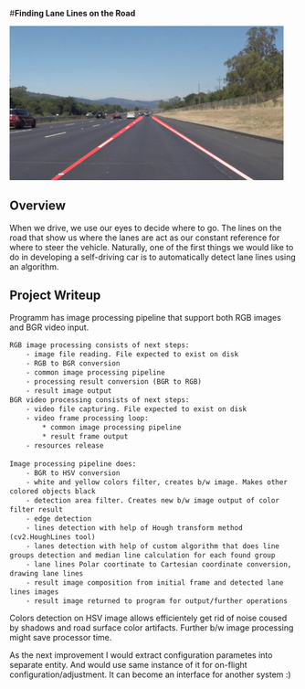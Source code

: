 #**Finding Lane Lines on the Road**

<img src="input/examples/laneLines_thirdPass.jpg" width="480" alt="Combined Image" />

Overview
---

When we drive, we use our eyes to decide where to go.  The lines on the road that show us where the lanes are act as our constant reference for where to steer the vehicle.  Naturally, one of the first things we would like to do in developing a self-driving car is to automatically detect lane lines using an algorithm.

Project Writeup
---

Programm has image processing pipeline that support both RGB images and BGR video input.

    RGB image processing consists of next steps:
        - image file reading. File expected to exist on disk
        - RGB to BGR conversion
        - common image processing pipeline
        - processing result conversion (BGR to RGB)
        - result image output
    BGR video processing consists of next steps:
        - video file capturing. File expected to exist on disk
        - video frame processing loop:
            * common image processing pipeline
            * result frame output
        - resources release

    Image processing pipeline does:
        - BGR to HSV conversion
        - white and yellow colors filter, creates b/w image. Makes other colored objects black
        - detection area filter. Creates new b/w image output of color filter result
        - edge detection
        - lines detection with help of Hough transform method (cv2.HoughLines tool)
        - lanes detection with help of custom algorithm that does line groups detection and median line calculation for each found group
        - lane lines Polar coortinate to Cartesian coordinate conversion, drawing lane lines
        - result image composition from initial frame and detected lane lines images
        - result image returned to program for output/further operations

Colors detection on HSV image allows efficientely get rid of noise coused by shadows and road surface color artifacts. Further b/w image processing might save processor time.

As the next improvement I would extract configuration parametes into separate entity. And would use same instance of it for on-flight configuration/adjustment. It can become an interface for another system :)

